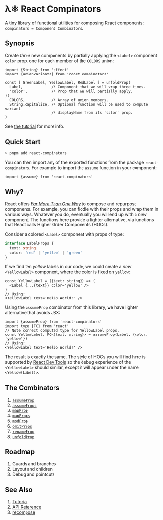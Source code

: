 # λ⚛ React Compinators

A tiny library of functional utilities for composing React components:
`compinators = Component Combinators`.

## Synopsis

Create _three_ new components by partially applying the `<Label>` component
`color` prop, one for each member of the `COLORS` union:

```tsx
import {String} from 'effect'
import {unionVariants} from 'react-compinators'

const [ GreenLabel, YellowLabel, RedLabel ] = unfoldProp(
  Label,             // Component that we will wrap three times.
  'color',           // Prop that we will partially apply.
)(
  COLORS,            // Array of union members.
  String.capitalize, // Optional function will be used to compute variant
                     // displayName from its `color` prop.
) 
```

See [the tutorial](https://middle-ages.github.io/react-compinators-docs/iframe.html?viewMode=docs&id=tutorial--docs) for more info.

## Quick Start

```sh
> pnpm add react-compinators
```

You can then import any of the exported functions from the package
`react-compinators`. For example to import the `assume` function in your
component:

```tsx
import {assume} from 'react-compinators'
```

## Why?

React offers
[_Far More Than One Way_](https://wiki.c2.com/?ThereIsMoreThanOneWayToDoIt)
to compose and repurpose components. For example, you can fiddle with their
props and wrap them in various ways. Whatever you do, eventually you will end up
with a _new_ component. The functions here provide a lighter alternative, via
functions that React calls Higher Order Components (HOCs).

Consider a colored `<Label>` component with props of type:

```ts
interface LabelProps {
  text: string
  color: 'red' | 'yellow' | 'green'
}
```

If we find ten _yellow_ labels in our code, we could create a _new_
`<YellowLabel>` component, where the color is fixed on `yellow`:

```tsx
const YellowLabel = ({text: string}) => (
  <Label {...{text}} color='yellow' />
)
// Using:
<YellowLabel text='Hello World!' />
```

Using the `assumeProp` combinator from this library, we have lighter alternative that avoids JSX:

```tsx
import {assumeProp} from 'react-compinators'
import type {FC} from 'react'
// Note correct computed type for YellowLabel props.
const YellowLabel: FC<{text: string}> = assumeProp(Label, {color: 'yellow'})
// Using:
<YellowLabel text='Hello World!' />
```

The result is exactly the same. The style of HOCs you will find here is
supported by [React Dev Tools](https://react.dev/learn/react-developer-tools)
so the debug experience of the `<YellowLabel>` should similar, except it will
appear under the name `<Yellow(Label)>`.

## The Combinators

1. [`assumeProp`](https://middle-ages.github.io/react-compinators-docs/docs/functions/assumeProp.html)
2. [`assumeProps`](https://middle-ages.github.io/react-compinators-docs/docs/functions/assumeProps.html)
3. [`mapProp`](https://middle-ages.github.io/react-compinators-docs/docs/functions/mapProp.html)
4. [`mapProps`](https://middle-ages.github.io/react-compinators-docs/docs/functions/mapProps.html)
5. [`modProp`](https://middle-ages.github.io/react-compinators-docs/docs/functions/modProp.html)
6. [`omitProps`](https://middle-ages.github.io/react-compinators-docs/docs/functions/omitProps.html)
7. [`renameProp`](https://middle-ages.github.io/react-compinators-docs/docs/functions/renameProp.html)
8. [`unfoldProp`](https://middle-ages.github.io/react-compinators-docs/docs/functions/unfoldProp.html)

## Roadmap

1. Guards and branches
2. Layout and children
3. Debug and pointcuts

## See Also

1. [Tutorial](https://middle-ages.github.io/react-compinators-docs/iframe.html?viewMode=docs&id=tutorial--docs)
2. [API Reference](https://middle-ages.github.io/react-compinators-docs/docs)
3. [recompose](https://www.npmjs.com/package/recompose)
